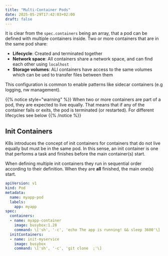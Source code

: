 ```yaml
---
title: "Multi-Container Pods"
date: 2025-05-29T17:42:03+02:00
draft: false
---
```


It is clear from the `spec.containers` being an array, that a pod can be defined with multiple containers inside. Two or more containers that are in the same pod share:

- **Lifecycle**: Created and terminated together
- **Network space**: All containers share a network space, and can find each other using `localhost`
- **Storage volumes**: ALl containers have access to the same volumes which can be ued to transfer files between them

This configuration is common to enable patterns like sidecar containers (e.g logging, nw management).

{{% notice style="warning" %}}
When two or more containers are part of a pod, they are expected to live equally. That means that if any of the container fails or exits, the pod is terminated (or restarted). For different lifecycles see below
{{% /notice %}}

## Init Containers

K8s introduces the concept of init containers for containers that do not live equally but must be in the same pod. In this sense, an init container is one that performs a task and finishes before the main container(s) start. 

When defining multiple init containers they run in sequential order according to their definition. When they are **all** finished, the main one(s) start.

```yaml
apiVersion: v1
kind: Pod
metadata:
  name: myapp-pod
  labels:
    app: myapp
spec:
  containers:
  - name: myapp-container
    image: busybox:1.28
    command: \['sh', '-c', 'echo The app is running! && sleep 3600'\]
  initContainers:
  - name: init-myservice
    image: busybox
    command: \['sh', '-c', 'git clone  ;'\]
```


